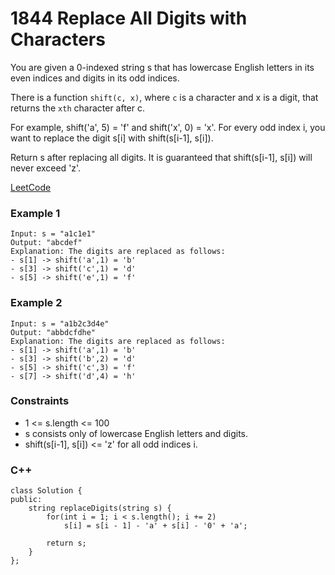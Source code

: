 # 1844 Replace All Digits with Characters

You are given a 0-indexed string s that has lowercase English letters in its even indices and digits in its odd indices.

There is a function `shift(c, x)`, where `c` is a character and x is a digit, that returns the `xth` character after c.

For example, shift('a', 5) = 'f' and shift('x', 0) = 'x'.
For every odd index i, you want to replace the digit s[i] with shift(s[i-1], s[i]).

Return s after replacing all digits. It is guaranteed that shift(s[i-1], s[i]) will never exceed 'z'.
 

[LeetCode](https://leetcode.cn/problems/replace-all-digits-with-characters/)


### Example 1

```
Input: s = "a1c1e1"
Output: "abcdef"
Explanation: The digits are replaced as follows:
- s[1] -> shift('a',1) = 'b'
- s[3] -> shift('c',1) = 'd'
- s[5] -> shift('e',1) = 'f'
```

### Example 2

```
Input: s = "a1b2c3d4e"
Output: "abbdcfdhe"
Explanation: The digits are replaced as follows:
- s[1] -> shift('a',1) = 'b'
- s[3] -> shift('b',2) = 'd'
- s[5] -> shift('c',3) = 'f'
- s[7] -> shift('d',4) = 'h'
```

### Constraints

* 1 <= s.length <= 100
* s consists only of lowercase English letters and digits.
* shift(s[i-1], s[i]) <= 'z' for all odd indices i.


### C++ 

```
class Solution {
public:
    string replaceDigits(string s) {
        for(int i = 1; i < s.length(); i += 2)
            s[i] = s[i - 1] - 'a' + s[i] - '0' + 'a';
        
        return s;
    }
};
```